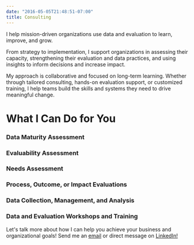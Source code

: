 ```yaml
---
date: "2016-05-05T21:48:51-07:00"
title: Consulting
---
```


I help mission-driven organizations use data and evaluation to learn, improve, and grow.

From strategy to implementation, I support organizations in assessing their capacity, strengthening their evaluation and data practices, and using insights to inform decisions and increase impact.

My approach is collaborative and focused on long-term learning. Whether through tailored consulting, hands-on evaluation support, or customized training, I help teams build the skills and systems they need to drive meaningful change.

# What I Can Do for You

### Data Maturity Assessment


### Evaluability Assessment


### Needs Assessment


### Process, Outcome, or Impact Evaluations


### Data Collection, Management, and Analysis


### Data and Evaluation Workshops and Training

Let's talk more about how I can help you achieve your business and organizational goals! Send me an [email](mailto:av.espinoza@outlook.com) or direct message on <a href="https://www.linkedin.com/in/alberto-espinoza-es/" target="_blank">LinkedIn!</a>
